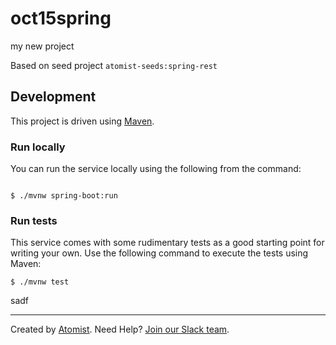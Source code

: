 # oct15spring
my new project

Based on seed project `atomist-seeds:spring-rest`

## Development

This project is driven using [Maven][mvn].

[mvn]: https://maven.apache.org/ (Maven)

### Run locally


You can run the service locally using the following from the command:

```

$ ./mvnw spring-boot:run

```



### Run tests

This service comes with some rudimentary tests as a good starting
point for writing your own.  Use the following command to execute the
tests using Maven:

```
$ ./mvnw test
```

sadf





















---



Created by [Atomist][atomist].
Need Help?  [Join our Slack team][slack].

[atomist]: https://www.atomist.com/ (Atomist - How Teams Deliver Software)
[slack]: https://join.atomist.com/ (Atomist Community Slack Workspace)
